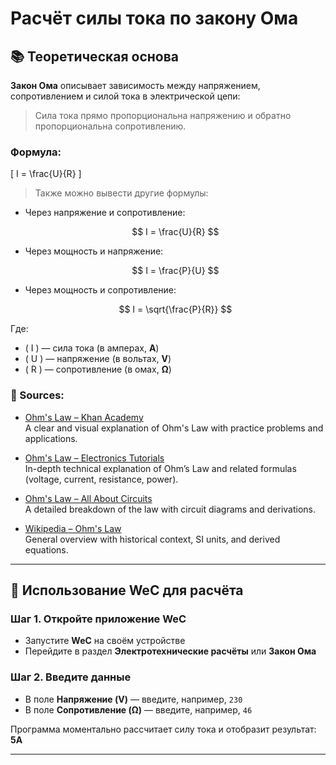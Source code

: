 # Расчёт силы тока по закону Ома

## 📚 Теоретическая основа

**Закон Ома** описывает зависимость между напряжением, сопротивлением и силой тока в электрической цепи:

> Сила тока прямо пропорциональна напряжению и обратно пропорциональна сопротивлению.

### Формула:

\[
I = \frac{U}{R}
\]

> Также можно вывести другие формулы:

- Через напряжение и сопротивление:
  
  $$
  I = \frac{U}{R}
  $$

- Через мощность и напряжение:
  
  $$
  I = \frac{P}{U}
  $$

- Через мощность и сопротивление:

  $$
  I = \sqrt{\frac{P}{R}}
  $$

Где:
- \( I \) — сила тока (в амперах, **A**)
- \( U \) — напряжение (в вольтах, **V**)
- \( R \) — сопротивление (в омах, **Ω**)


### 📖 Sources:

- [Ohm's Law – Khan Academy](https://www.khanacademy.org/science/physics/circuits-topic/circuits-resistance/v/ohms-law)  
  A clear and visual explanation of Ohm's Law with practice problems and applications.

- [Ohm's Law – Electronics Tutorials](https://www.electronics-tutorials.ws/dccircuits/dcp_2.html)  
  In-depth technical explanation of Ohm’s Law and related formulas (voltage, current, resistance, power).

- [Ohm's Law – All About Circuits](https://www.allaboutcircuits.com/textbook/direct-current/chpt-2/ohms-law/)  
  A detailed breakdown of the law with circuit diagrams and derivations.

- [Wikipedia – Ohm's Law](https://en.wikipedia.org/wiki/Ohm%27s_law)  
  General overview with historical context, SI units, and derived equations.

---

## 🧪 Использование WeC для расчёта

### Шаг 1. Откройте приложение WeC

- Запустите **WeC** на своём устройстве
- Перейдите в раздел **Электротехнические расчёты** или **Закон Ома**

### Шаг 2. Введите данные

- В поле **Напряжение (V)** — введите, например, `230`
- В поле **Сопротивление (Ω)** — введите, например, `46`

Программа моментально рассчитает силу тока и отобразит результат: **5A**


---
